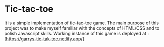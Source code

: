 # Tic-tac-toe

It is a simple implementation of tic-tac-toe game. The main purpose of this project was to make myself familiar with the concepts of HTML/CSS and to polish Javascript skills.
Working instance of this game is deployed at : [https://garrys-tic-tak-toe.netlify.app/]
